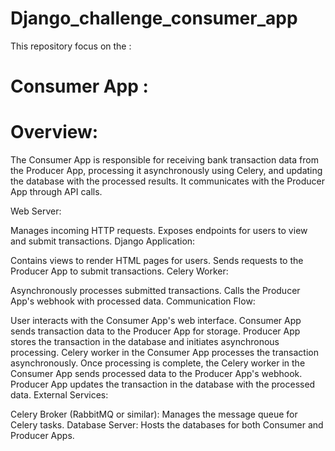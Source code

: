 # Django_challenge_consumer_app
This repository focus on the :
# Consumer App :

# Overview:
The Consumer App is responsible for receiving bank transaction data from the Producer App, processing it asynchronously using Celery, and updating the database with the processed results. It communicates with the Producer App through API calls.



Web Server:

Manages incoming HTTP requests.
Exposes endpoints for users to view and submit transactions.
Django Application:

Contains views to render HTML pages for users.
Sends requests to the Producer App to submit transactions.
Celery Worker:

Asynchronously processes submitted transactions.
Calls the Producer App's webhook with processed data.
Communication Flow:

User interacts with the Consumer App's web interface.
Consumer App sends transaction data to the Producer App for storage.
Producer App stores the transaction in the database and initiates asynchronous processing.
Celery worker in the Consumer App processes the transaction asynchronously.
Once processing is complete, the Celery worker in the Consumer App sends processed data to the Producer App's webhook.
Producer App updates the transaction in the database with the processed data.
External Services:

Celery Broker (RabbitMQ or similar):
Manages the message queue for Celery tasks.
Database Server:
Hosts the databases for both Consumer and Producer Apps.




